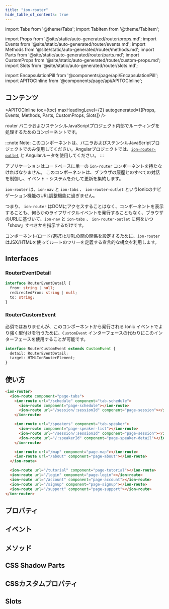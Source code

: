 ```yaml
---
title: "ion-router"
hide_table_of_contents: true
---
```

import Tabs from '@theme/Tabs';
import TabItem from '@theme/TabItem';

import Props from '@site/static/auto-generated/router/props.md';
import Events from '@site/static/auto-generated/router/events.md';
import Methods from '@site/static/auto-generated/router/methods.md';
import Parts from '@site/static/auto-generated/router/parts.md';
import CustomProps from '@site/static/auto-generated/router/custom-props.md';
import Slots from '@site/static/auto-generated/router/slots.md';

<head>
  <title>ion-router: Router Component to Coordinate URL Navigation</title>
  <meta name="description" content="ion-router is a URL coordinator for navigation outlets of ionic: ion-nav and ion-tabs. Router components handle routing inside vanilla and Stencil JavaScript." />
</head>

import EncapsulationPill from '@components/page/api/EncapsulationPill';
import APITOCInline from '@components/page/api/APITOCInline';



<h2 className="table-of-contents__title">コンテンツ</h2>

<APITOCInline
  toc={toc}
  maxHeadingLevel={2}
  autogenerated={[Props, Events, Methods, Parts, CustomProps, Slots]}
/>



router バニラおよびステンシルJavaScriptプロジェクト内部でルーティングを処理するためのコンポーネントです。

:::note
 Note: このコンポーネントは、バニラおよびステンシルJavaScriptプロジェクトでのみ使用してください。Angularプロジェクトでは、[`ion-router-outlet`](router-outlet.md) と Angularルータを使用してください。
:::


アプリケーションはコードベースに単一の `ion-router` コンポーネントを持たなければなりません。
このコンポーネントは、ブラウザの履歴とのすべての対話を制御し、イベント・システムを介して更新を集約します。

`ion-router` は、`ion-nav` と `ion-tabs` 、 `ion-router-outlet` というIonicのナビゲーション機能のURL調整機能に過ぎません。

つまり、 `ion-router` はDOMにアクセスすることはなく、コンポーネントを表示することも、何らかのライフサイクルイベントを発行することもなく、ブラウザのURLに基づいて、`ion-nav` と `ion-tabs` 、 `ion-router-outlet`  に何をいつ「show」すべきかを指示するだけです。

コンポーネント(ロード/選択)とURLの間の関係を設定するために、`ion-router` はJSX/HTMLを使ってルートのツリーを定義する宣言的な構文を利用します。

## Interfaces

### RouterEventDetail

```typescript
interface RouterEventDetail {
  from: string | null;
  redirectedFrom: string | null;
  to: string;
}
```

### RouterCustomEvent

必須ではありませんが、このコンポーネントから発行される Ionic イベントでより強く型付けを行うために、`CustomEvent` インターフェースの代わりにこのインターフェースを使用することが可能です。

```typescript
interface RouterCustomEvent extends CustomEvent {
  detail: RouterEventDetail;
  target: HTMLIonRouterElement;
}
```



## 使い方

```html
<ion-router>
  <ion-route component="page-tabs">
    <ion-route url="/schedule" component="tab-schedule">
      <ion-route component="page-schedule"></ion-route>
      <ion-route url="/session/:sessionId" component="page-session"></ion-route>
    </ion-route>

    <ion-route url="/speakers" component="tab-speaker">
      <ion-route component="page-speaker-list"></ion-route>
      <ion-route url="/session/:sessionId" component="page-session"></ion-route>
      <ion-route url="/:speakerId" component="page-speaker-detail"></ion-route>
    </ion-route>

    <ion-route url="/map" component="page-map"></ion-route>
    <ion-route url="/about" component="page-about"></ion-route>
  </ion-route>

  <ion-route url="/tutorial" component="page-tutorial"></ion-route>
  <ion-route url="/login" component="page-login"></ion-route>
  <ion-route url="/account" component="page-account"></ion-route>
  <ion-route url="/signup" component="page-signup"></ion-route>
  <ion-route url="/support" component="page-support"></ion-route>
</ion-router>

```


## プロパティ
<Props />

## イベント
<Events />

## メソッド
<Methods />

## CSS Shadow Parts
<Parts />

## CSSカスタムプロパティ
<CustomProps />

## Slots
<Slots />